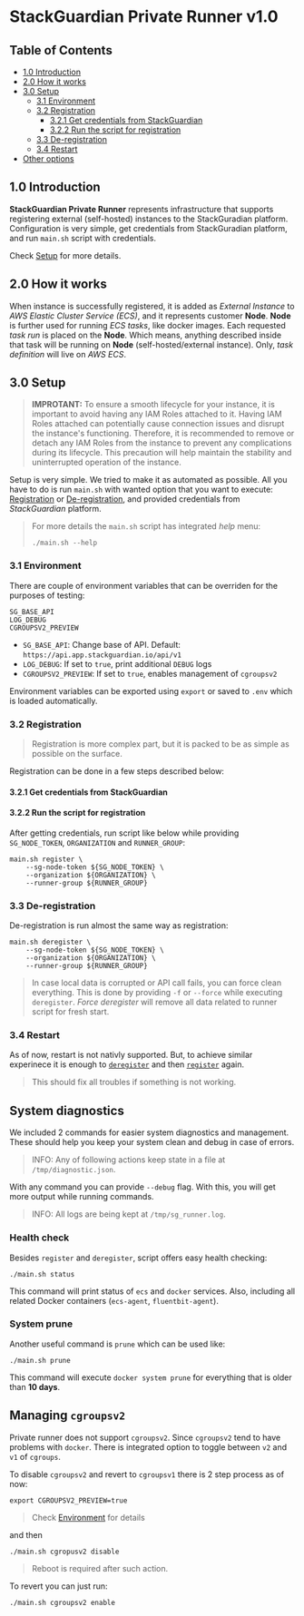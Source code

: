 # StackGuardian Private Runner v1.0

## Table of Contents

* [1.0 Introduction](#10-introduction)
* [2.0 How it works](#20-how-it-works)
* [3.0 Setup](#30-setup)
  * [3.1 Environment](#31-environment)
  * [3.2 Registration](#32-registration)
    * [3.2.1 Get credentials from StackGuardian](#331-get-credentials-from-stackguardian)
    * [3.2.2 Run the script for registration](#332-run-the-script-for-registration)
  * [3.3 De-registration](#34-de-registration)
  * [3.4 Restart](#34-restart)
* [Other options](#other-options)

## 1.0 Introduction

**StackGuardian Private Runner** represents infrastructure that supports
registering external (self-hosted) instances to the StackGuradian platform.
Configuration is very simple, get credentials from StackGuradian platform,
and run `main.sh` script with credentials.

Check [Setup](#setup) for more details.

## 2.0 How it works

When instance is successfully registered, it is added as *External Instance* to
*AWS Elastic Cluster Service (ECS)*, and it represents customer **Node**.
**Node** is further used for running *ECS tasks*, like docker images.
Each requested *task run* is placed on the **Node**.
Which means, anything described inside that task will be running on **Node** (self-hosted/external instance).
Only, *task definition* will live on *AWS ECS*.

## 3.0 Setup

> **IMPROTANT:**
> To ensure a smooth lifecycle for your instance, it is important to avoid having any IAM Roles attached to it.
> Having IAM Roles attached can potentially cause connection issues and disrupt the instance's functioning.
> Therefore, it is recommended to remove or detach any IAM Roles from the instance to prevent any complications during its lifecycle.
> This precaution will help maintain the stability and uninterrupted operation of the instance.

Setup is very simple. We tried to make it as automated as possible.
All you have to do is run `main.sh` with wanted  option that you want to execute:
[Registration](#registration) or [De-registration](#de-registration), and
provided credentials from *StackGuardian* platform.

> For more details  the `main.sh` script has integrated *help* menu:
> ```
> ./main.sh --help
> ```

### 3.1 Environment

There are couple of environment variables that can be overriden for the purposes of testing:
```
SG_BASE_API
LOG_DEBUG
CGROUPSV2_PREVIEW
```

* `SG_BASE_API`: Change base of API. Default: `https://api.app.stackguardian.io/api/v1`
* `LOG_DEBUG`: If set to `true`, print additional `DEBUG` logs
* `CGROUPSV2_PREVIEW`: If set to `true`, enables management of `cgroupsv2`

Environment variables can be exported using `export` or saved to `.env` which is loaded automatically.

### 3.2 Registration

> Registration is more complex part, but it is packed to be as simple as possible
on the surface.

Registration can be done in a few steps described below:

#### 3.2.1  Get credentials from StackGuardian

#### 3.2.2  Run the script for registration

After getting credentials, run script like below while providing
`SG_NODE_TOKEN`, `ORGANIZATION` and `RUNNER_GROUP`:
```
main.sh register \
    --sg-node-token ${SG_NODE_TOKEN} \
    --organization ${ORGANIZATION} \
    --runner-group ${RUNNER_GROUP}
```

### 3.3 De-registration

De-registration is run almost the same way as registration:

```
main.sh deregister \
    --sg-node-token ${SG_NODE_TOKEN} \
    --organization ${ORGANIZATION} \
    --runner-group ${RUNNER_GROUP}
```

> In case local data is corrupted or API call fails, you can force clean everything.
> This is done by providing `-f` or `--force` while executing `deregister`.
> *Force deregister* will remove all data related to runner script for fresh start.

### 3.4 Restart

As of now, restart is not nativly supported.
But, to achieve similar experinece it is enough to [`deregister`](#32-de-registration) and then [`register`](#31-registration) again.

> This should fix all troubles if something is not working.

## System diagnostics

We included 2 commands for easier system diagnostics and management.
These should help you keep your system clean and debug in case of errors.

> INFO: Any of following actions keep state in a file at `/tmp/diagnostic.json`.

With any command you can provide `--debug` flag.
With this, you will get more output while running commands.

> INFO: All logs are being kept at `/tmp/sg_runner.log`.

### Health check

Besides `register` and `deregister`, script offers easy health checking:
```
./main.sh status
```
This command will print status of `ecs` and `docker` services.
Also, including all related Docker containers (`ecs-agent`, `fluentbit-agent`).

### System prune

Another useful command is `prune` which can be used like:
```
./main.sh prune
```

This command will execute `docker system prune` for everything that is older than **10 days**.

## Managing `cgroupsv2`

Private runner does not support `cgroupsv2`. Since `cgroupsv2` tend to have problems with `docker`.
There is integrated option to toggle between `v2` and `v1` of `cgroups`.

To disable `cgroupsv2` and revert to `cgroupsv1` there is 2 step process as of now:
```
export CGROUPSV2_PREVIEW=true
```
> Check [Environment](#31-environment) for details

and then
```
./main.sh cgropusv2 disable
```
> Reboot is required after such action.

To revert you can just run:
```
./main.sh cgroupsv2 enable
```
